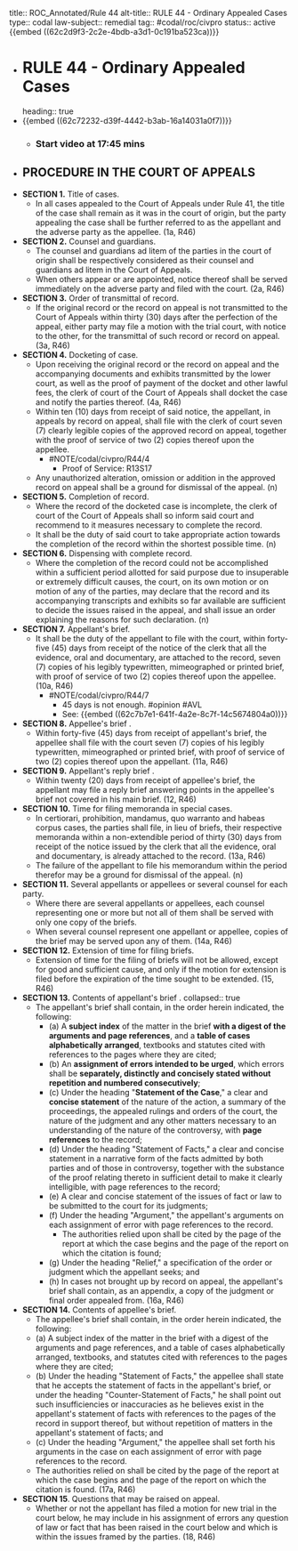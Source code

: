 title:: ROC_Annotated/Rule 44
alt-title:: RULE 44 - Ordinary Appealed Cases
type:: codal
law-subject:: remedial
tag:: #codal/roc/civpro
status:: active
{{embed ((62c2d9f3-2c2e-4bdb-a3d1-0c191ba523ca))}}

- # RULE 44 - Ordinary Appealed Cases
  heading:: true
- {{embed ((62c72232-d39f-4442-b3ab-16a14031a0f7))}}
	- ### Start video at 17:45 mins
- ## PROCEDURE IN THE COURT OF APPEALS
- **SECTION 1.** Title of cases.
	- In all cases appealed to the Court of Appeals under Rule 41, the title of the case shall remain as it was in the court of origin, but the party appealing the case shall be further referred to as the appellant and the adverse party as the appellee. (1a, R46)
- **SECTION 2.** Counsel and guardians.
	- The counsel and guardians ad litem of the parties in the court of origin shall be respectively considered as their counsel and guardians ad litem in the Court of Appeals.
	- When others appear or are appointed, notice thereof shall be served immediately on the adverse party and filed with the court. (2a, R46)
- **SECTION 3.** Order of transmittal of record.
	- If the original record or the record on appeal is not transmitted to the Court of Appeals within thirty (30) days after the perfection of the appeal, either party may file a motion with the trial court, with notice to the other, for the transmittal of such record or record on appeal. (3a, R46)
- **SECTION 4.** Docketing of case.
	- Upon receiving the original record or the record on appeal and the accompanying documents and exhibits transmitted by the lower court, as well as the proof of payment of the docket and other lawful fees, the clerk of court of the Court of Appeals shall docket the case and notify the parties thereof. (4a, R46)
	- Within ten (10) days from receipt of said notice, the appellant, in appeals by record on appeal, shall file with the clerk of court seven (7) clearly legible copies of the approved record on appeal, together with the proof of service of two (2) copies thereof upon the appellee.
		- #NOTE/codal/civpro/R44/4
			- Proof of Service: R13S17
	- Any unauthorized alteration, omission or addition in the approved record on appeal shall be a ground for dismissal of the appeal. (n)
- **SECTION 5.** Completion of record.
	- Where the record of the docketed case is incomplete, the clerk of court of the Court of Appeals shall so inform said court and recommend to it measures necessary to complete the record.
	- It shall be the duty of said court to take appropriate action towards the completion of the record within the shortest possible time. (n)
- **SECTION 6.** Dispensing with complete record.
	- Where the completion of the record could not be accomplished within a sufficient period allotted for said purpose due to insuperable or extremely difficult causes, the court, on its own motion or on motion of any of the parties, may declare that the record and its accompanying transcripts and exhibits so far available are sufficient to decide the issues raised in the appeal, and shall issue an order explaining the reasons for such declaration. (n)
- **SECTION 7.** Appellant's brief.
	- It shall be the duty of the appellant to file with the court, within forty-five (45) days from receipt of the notice of the clerk that all the evidence, oral and documentary, are attached to the record, seven (7) copies of his legibly typewritten, mimeographed or printed brief, with proof of service of two (2) copies thereof upon the appellee. (10a, R46)
		- #NOTE/codal/civpro/R44/7
			- 45 days is not enough. #opinion #AVL
			- See: {{embed ((62c7b7e1-641f-4a2e-8c7f-14c5674804a0))}}
- **SECTION 8.** Appellee's brief .
	- Within forty-five (45) days from receipt of appellant's brief, the appellee shall file with the court seven (7) copies of his legibly typewritten, mimeographed or printed brief, with proof of service of two (2) copies thereof upon the appellant. (11a, R46)
- **SECTION 9.** Appellant's reply brief .
	- Within twenty (20) days from receipt of appellee's brief, the appellant may file a reply brief answering points in the appellee's brief not covered in his main brief. (12, R46)
- **SECTION 10.** Time for filing memoranda in special cases.
	- In certiorari, prohibition, mandamus, quo warranto and habeas corpus cases, the parties shall file, in lieu of briefs, their respective memoranda within a non-extendible period of thirty (30) days from receipt of the notice issued by the clerk that all the evidence, oral and documentary, is already attached to the record. (13a, R46)
	- The failure of the appellant to file his memorandum within the period therefor may be a ground for dismissal of the appeal. (n)
- **SECTION 11.** Several appellants or appellees or several counsel for each party.
	- Where there are several appellants or appellees, each counsel representing one or more but not all of them shall be served with only one copy of the briefs.
	- When several counsel represent one appellant or appellee, copies of the brief may be served upon any of them. (14a, R46)
- **SECTION 12.** Extension of time for filing briefs.
	- Extension of time for the filing of briefs will not be allowed, except for good and sufficient cause, and only if the motion for extension is filed before the expiration of the time sought to be extended. (15, R46)
- **SECTION 13.** Contents of appellant's brief .
  collapsed:: true
	- The appellant's brief shall contain, in the order herein indicated, the following:
		- (a) A **subject index** of the matter in the brief **with a digest of the arguments and page references**, and a **table of cases alphabetically arranged**, textbooks and statutes cited with references to the pages where they are cited;
		- (b) An **assignment of errors intended to be urged**, which errors shall be **separately, distinctly and concisely stated without repetition and numbered consecutively**;
		- (c) Under the heading "**Statement of the Case**," a clear and **concise statement** of the nature of the action, a summary of the proceedings, the appealed rulings and orders of the court, the nature of the judgment and any other matters necessary to an understanding of the nature of the controversy, with **page references** to the record;
		- (d) Under the heading "Statement of Facts," a clear and concise statement in a narrative form of the facts admitted by both parties and of those in controversy, together with the substance of the proof relating thereto in sufficient detail to make it clearly intelligible, with page references to the record;
		- (e) A clear and concise statement of the issues of fact or law to be submitted to the court for its judgments;
		- (f) Under the heading "Argument," the appellant's arguments on each assignment of error with page references to the record.
			- The authorities relied upon shall be cited by the page of the report at which the case begins and the page of the report on which the citation is found;
		- (g) Under the heading "Relief," a specification of the order or judgment which the appellant seeks; and
		- (h) In cases not brought up by record on appeal, the appellant's brief shall contain, as an appendix, a copy of the judgment or final order appealed from. (16a, R46)
- **SECTION 14.** Contents of appellee's brief.
	- The appellee's brief shall contain, in the order herein indicated, the following:
	- (a) A subject index of the matter in the brief with a digest of the arguments and page references, and a table of cases alphabetically arranged, textbooks, and statutes cited with references to the pages where they are cited;
	- (b) Under the heading "Statement of Facts," the appellee shall state that he accepts the statement of facts in the appellant's brief, or under the heading "Counter-Statement of Facts," he shall point out such insufficiencies or inaccuracies as he believes exist in the appellant's statement of facts with references to the pages of the record in support thereof, but without repetition of matters in the appellant's statement of facts; and
	- (c) Under the heading "Argument," the appellee shall set forth his arguments in the case on each assignment of error with page references to the record.
	- The authorities relied on shall be cited by the page of the report at which the case begins and the page of the report on which the citation is found. (17a, R46)
- **SECTION 15**. Questions that may be raised on appeal.
	- Whether or not the appellant has filed a motion for new trial in the court below, he may include in his assignment of errors any question of law or fact that has been raised in the court below and which is within the issues framed by the parties. (18, R46)